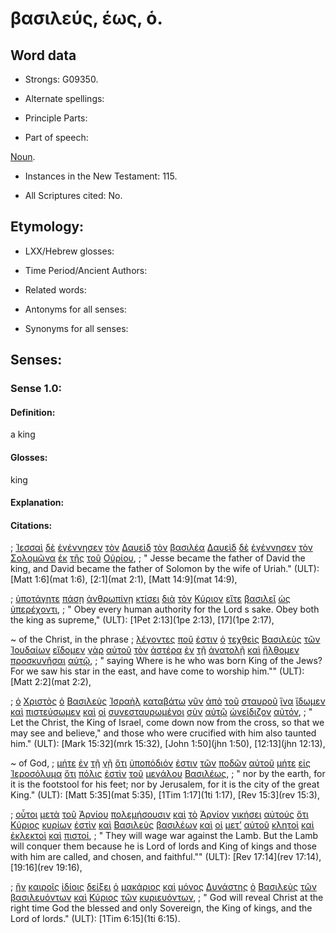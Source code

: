 # βασιλεύς, έως, ὁ.

<!-- Status: S2=NeedsFinalCheck -->
<!-- Lexica used for edits: LN MM -->

## Word data

* Strongs: G09350.


* Alternate spellings:


* Principle Parts: 


* Part of speech: 

[Noun](http://ugg.readthedocs.io/en/latest/noun.html). 

* Instances in the New Testament: 115.

* All Scriptures cited: No.

## Etymology: 


* LXX/Hebrew glosses: 

* Time Period/Ancient Authors: 

* Related words: 

* Antonyms for all senses:

* Synonyms for all senses: 


## Senses:


### Sense  1.0: 

#### Definition: 

a king

#### Glosses: 

king

#### Explanation: 

#### Citations: 

; [Ἰεσσαὶ](../G24210/01.md) [δὲ](../G11610/01.md) [ἐγέννησεν](../G10800/01.md) [τὸν](../G35880/01.md) [Δαυεὶδ](../G11380/01.md) [τὸν](../G35880/01.md) [βασιλέα](../G09350/01.md) [Δαυεὶδ](../G11380/01.md) [δὲ](../G11610/01.md) [ἐγέννησεν](../G10800/01.md) [τὸν](../G35880/01.md) [Σολομῶνα](../G46720/01.md) [ἐκ](../G15370/01.md) [τῆς](../G35880/01.md) [τοῦ](../G35880/01.md) [Οὐρίου](../G37740/01.md), 
; " Jesse became the father of David the king, and David became the father of Solomon by the wife of Uriah." (ULT): 
[Matt 1:6](mat 1:6), [2:1](mat 2:1), [Matt 14:9](mat 14:9),

; [ὑποτάγητε](../G52930/01.md) [πάσῃ](../G39560/01.md) [ἀνθρωπίνῃ](../G04420/01.md) [κτίσει](../G29370/01.md) [διὰ](../G12230/01.md) [τὸν](../G35880/01.md) [Κύριον](../G29620/01.md) [εἴτε](../G15350/01.md) [βασιλεῖ](../G09350/01.md) [ὡς](../G56130/01.md) [ὑπερέχοντι](../G52420/01.md), 
; " Obey every human authority for the Lord s sake. Obey both the king as supreme," (ULT): 
 [1Pet 2:13](1pe 2:13), [17](1pe 2:17),

~ of the Christ, in the phrase
; [λέγοντες](../G30040/01.md) [ποῦ](../G42260/01.md) [ἐστιν](../G99999/01.md) [ὁ](../G35880/01.md) [τεχθεὶς](../G50880/01.md) [Βασιλεὺς](../G09350/01.md) [τῶν](../G35880/01.md) [Ἰουδαίων](../G24530/01.md) [εἴδομεν](../G37080/01.md) [γὰρ](../G10630/01.md) [αὐτοῦ](../G08460/01.md) [τὸν](../G35880/01.md) [ἀστέρα](../G07920/01.md) [ἐν](../G17220/01.md) [τῇ](../G35880/01.md) [ἀνατολῇ](../G03950/01.md) [καὶ](../G25320/01.md) [ἤλθομεν](../G20640/01.md) [προσκυνῆσαι](../G43520/01.md) [αὐτῷ](../G08460/01.md), 
; " saying Where is he who was born King of the Jews? For we saw his star in the east, and have come to worship him."" (ULT): 
 [Matt 2:2](mat 2:2), 

; [ὁ](../G35880/01.md) [Χριστὸς](../G55470/01.md) [ὁ](../G35880/01.md) [Βασιλεὺς](../G09350/01.md) [Ἰσραὴλ](../G24740/01.md) [καταβάτω](../G25970/01.md) [νῦν](../G35680/01.md) [ἀπὸ](../G05750/01.md) [τοῦ](../G35880/01.md) [σταυροῦ](../G47160/01.md) [ἵνα](../G24430/01.md) [ἴδωμεν](../G37080/01.md) [καὶ](../G25320/01.md) [πιστεύσωμεν](../G41000/01.md) [καὶ](../G25320/01.md) [οἱ](../G35880/01.md) [συνεσταυρωμένοι](../G49570/01.md) [σὺν](../G48620/01.md) [αὐτῷ](../G08460/01.md) [ὠνείδιζον](../G36790/01.md) [αὐτόν](../G08460/01.md), 
; " Let the Christ, the King of Israel, come down now from the cross, so that we may see and believe," and those who were crucified with him also taunted him." (ULT): 
 [Mark 15:32](mrk 15:32), [John 1:50](jhn 1:50), [12:13](jhn 12:13),

~ of God, 
; [μήτε](../G33830/01.md) [ἐν](../G17220/01.md) [τῇ](../G35880/01.md) [γῇ](../G10930/01.md) [ὅτι](../G37540/01.md) [ὑποπόδιόν](../G52860/01.md) [ἐστιν](../G99999/01.md) [τῶν](../G35880/01.md) [ποδῶν](../G42280/01.md) [αὐτοῦ](../G08460/01.md) [μήτε](../G33830/01.md) [εἰς](../G15190/01.md) [Ἱεροσόλυμα](../G24140/01.md) [ὅτι](../G37540/01.md) [πόλις](../G41720/01.md) [ἐστὶν](../G99999/01.md) [τοῦ](../G35880/01.md) [μεγάλου](../G31730/01.md) [Βασιλέως](../G09350/01.md), 
; " nor by the earth, for it is the footstool for his feet; nor by Jerusalem, for it is the city of the great King." (ULT): 
[Matt 5:35](mat 5:35), [1Tim 1:17](1ti 1:17), [Rev 15:3](rev 15:3),

; [οὗτοι](../G37780/01.md) [μετὰ](../G33260/01.md) [τοῦ](../G35880/01.md) [Ἀρνίου](../G07210/01.md) [πολεμήσουσιν](../G41700/01.md) [καὶ](../G25320/01.md) [τὸ](../G35880/01.md) [Ἀρνίον](../G07210/01.md) [νικήσει](../G35280/01.md) [αὐτούς](../G08460/01.md) [ὅτι](../G37540/01.md) [Κύριος](../G29620/01.md) [κυρίων](../G29620/01.md) [ἐστὶν](../G99999/01.md) [καὶ](../G25320/01.md) [Βασιλεὺς](../G09350/01.md) [βασιλέων](../G09350/01.md) [καὶ](../G25320/01.md) [οἱ](../G35880/01.md) [μετ’](../G33260/01.md) [αὐτοῦ](../G08460/01.md) [κλητοὶ](../G28220/01.md) [καὶ](../G25320/01.md) [ἐκλεκτοὶ](../G15880/01.md) [καὶ](../G25320/01.md) [πιστοί](../G41030/01.md), 
; " They will wage war against the Lamb. But the Lamb will conquer them because he is Lord of lords and King of kings and those with him are called, and chosen, and faithful."" (ULT): 
 [Rev 17:14](rev 17:14), [19:16](rev 19:16),

; [ἣν](../G37390/01.md) [καιροῖς](../G25400/01.md) [ἰδίοις](../G23980/01.md) [δείξει](../G11660/01.md) [ὁ](../G35880/01.md) [μακάριος](../G31070/01.md) [καὶ](../G25320/01.md) [μόνος](../G34410/01.md) [Δυνάστης](../G14130/01.md) [ὁ](../G35880/01.md) [Βασιλεὺς](../G09350/01.md) [τῶν](../G35880/01.md) [βασιλευόντων](../G09360/01.md) [καὶ](../G25320/01.md) [Κύριος](../G29620/01.md) [τῶν](../G35880/01.md) [κυριευόντων](../G29610/01.md), 
; " God will reveal Christ at the right time God the blessed and only Sovereign, the King of kings, and the Lord of lords." (ULT): 
 [1Tim 6:15](1ti 6:15).
